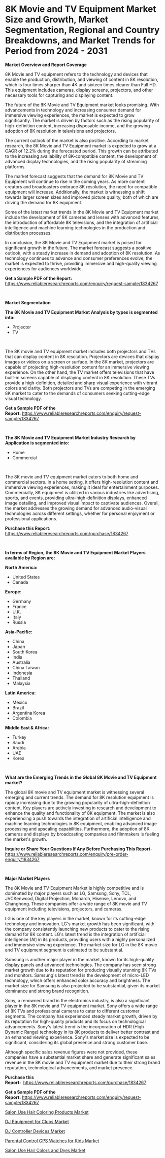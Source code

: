 <p><h1>8K Movie and TV Equipment Market Size and Growth, Market Segmentation, Regional and Country Breakdowns, and Market Trends for Period from 2024 -  2031</h1></p><p><strong>Market Overview and Report Coverage</strong></p>
<p><p>8K Movie and TV equipment refers to the technology and devices that enable the production, distribution, and viewing of content in 8K resolution, which is four times sharper than 4K and sixteen times clearer than Full HD. This equipment includes cameras, display screens, projectors, and other necessary tools for capturing and displaying content.</p><p>The future of the 8K Movie and TV Equipment market looks promising. With advancements in technology and increasing consumer demand for immersive viewing experiences, the market is expected to grow significantly. The market is driven by factors such as the rising popularity of high-definition content, increasing disposable income, and the growing adoption of 8K resolution in televisions and projectors.</p><p>The current outlook of the market is also positive. According to market research, the 8K Movie and TV Equipment market is expected to grow at a CAGR of 12.2% during the forecasted period. This growth can be attributed to the increasing availability of 8K-compatible content, the development of advanced display technologies, and the rising popularity of streaming platforms.</p><p>The market forecast suggests that the demand for 8K Movie and TV Equipment will continue to rise in the coming years. As more content creators and broadcasters embrace 8K resolution, the need for compatible equipment will increase. Additionally, the market is witnessing a shift towards larger screen sizes and improved picture quality, both of which are driving the demand for 8K equipment.</p><p>Some of the latest market trends in the 8K Movie and TV Equipment market include the development of 8K cameras and lenses with advanced features, the introduction of affordable 8K televisions, and the integration of artificial intelligence and machine learning technologies in the production and distribution processes.</p><p>In conclusion, the 8K Movie and TV Equipment market is poised for significant growth in the future. The market forecast suggests a positive outlook, with a steady increase in demand and adoption of 8K resolution. As technology continues to advance and consumer preferences evolve, the market is expected to thrive, providing immersive and high-quality viewing experiences for audiences worldwide.</p></p>
<p><strong>Get a Sample PDF of the Report:</strong> <a href="https://www.reliableresearchreports.com/enquiry/request-sample/1834267">https://www.reliableresearchreports.com/enquiry/request-sample/1834267</a></p>
<p>&nbsp;</p>
<p><strong>Market Segmentation</strong></p>
<p><strong>The 8K Movie and TV Equipment Market Analysis by types is segmented into:</strong></p>
<p><ul><li>Projector</li><li>TV</li></ul></p>
<p>&nbsp;</p>
<p><p>The 8K movie and TV equipment market includes both projectors and TVs that can display content in 8K resolution. Projectors are devices that display images or videos on a screen or surface. In the 8K market, projectors are capable of projecting high-resolution content for an immersive viewing experience. On the other hand, the TV market offers televisions that have built-in screens capable of displaying content in 8K resolution. These TVs provide a high-definition, detailed and sharp visual experience with vibrant colors and clarity. Both projectors and TVs are competing in the emerging 8K market to cater to the demands of consumers seeking cutting-edge visual technology.</p></p>
<p><strong>Get a Sample PDF of the Report:</strong>&nbsp;<a href="https://www.reliableresearchreports.com/enquiry/request-sample/1834267">https://www.reliableresearchreports.com/enquiry/request-sample/1834267</a></p>
<p>&nbsp;</p>
<p><strong>The 8K Movie and TV Equipment Market Industry Research by Application is segmented into:</strong></p>
<p><ul><li>Home</li><li>Commercial</li></ul></p>
<p>&nbsp;</p>
<p><p>The 8K movie and TV equipment market caters to both home and commercial sectors. In a home setting, it offers high-resolution content and immersive viewing experiences, making it ideal for entertainment purposes. Commercially, 8K equipment is utilized in various industries like advertising, sports, and events, providing ultra-high-definition displays, enhanced image detailing, and improved visual impact to captivate audiences. Overall, the market addresses the growing demand for advanced audio-visual technologies across different settings, whether for personal enjoyment or professional applications.</p></p>
<p><strong>Purchase this Report:</strong>&nbsp; <a href="https://www.reliableresearchreports.com/purchase/1834267">https://www.reliableresearchreports.com/purchase/1834267</a></p>
<p>&nbsp;</p>
<p><strong>In terms of Region, the 8K Movie and TV Equipment Market Players available by Region are:</strong></p>
<p>
    <p> <strong> North America: </strong>
        <ul>
            <li>United States</li>
            <li>Canada</li>
        </ul>
        </p> 
    <p> <strong> Europe: </strong>
        <ul>
            <li>Germany</li>
            <li>France</li>
            <li>U.K.</li>
            <li>Italy</li>
            <li>Russia</li>
        </ul>
        </p> 
    <p> <strong> Asia-Pacific: </strong>
        <ul>
            <li>China</li>
            <li>Japan</li>
            <li>South Korea</li>
            <li>India</li>
            <li>Australia</li>
            <li>China Taiwan</li>
            <li>Indonesia</li>
            <li>Thailand</li>
            <li>Malaysia</li>
        </ul>
        </p> 
    <p> <strong> Latin America: </strong>
        <ul>
            <li>Mexico</li>
            <li>Brazil</li>
            <li>Argentina Korea</li>
            <li>Colombia</li>
        </ul>
        </p> 
    <p> <strong> Middle East & Africa: </strong>
        <ul>
            <li>Turkey</li>
            <li>Saudi</li>
            <li>Arabia</li>
            <li>UAE</li>
            <li>Korea</li>
        </ul>
    </p>
    </p>
<p>&nbsp;</p>
<p><strong>What are the Emerging Trends in the Global 8K Movie and TV Equipment market?</strong></p>
<p><p>The global 8K movie and TV equipment market is witnessing several emerging and current trends. The demand for 8K resolution equipment is rapidly increasing due to the growing popularity of ultra-high-definition content. Key players are actively investing in research and development to enhance the quality and functionality of 8K equipment. The market is also experiencing a push towards the integration of artificial intelligence and machine learning technologies in 8K equipment, enabling advanced image processing and upscaling capabilities. Furthermore, the adoption of 8K cameras and displays by broadcasting companies and filmmakers is fueling the market's growth.</p></p>
<p><strong>Inquire or Share Your Questions If Any Before Purchasing This Report</strong>- <a href="https://www.reliableresearchreports.com/enquiry/pre-order-enquiry/1834267">https://www.reliableresearchreports.com/enquiry/pre-order-enquiry/1834267</a></p>
<p>&nbsp;</p>
<p><strong>Major Market Players</strong></p>
<p><p>The 8K Movie and TV Equipment Market is highly competitive and is dominated by major players such as LG, Samsung, Sony, TCL, JVCKenwood, Digital Projection, Monarch, Hisense, Lenovo, and Changhong. These companies offer a wide range of 8K movie and TV equipment including televisions, projectors, and cameras.</p><p>LG is one of the key players in the market, known for its cutting-edge technology and innovation. LG's market growth has been significant, with the company consistently launching new products to cater to the rising demand for 8K content. LG's latest trend is the integration of artificial intelligence (AI) in its products, providing users with a highly personalized and immersive viewing experience. The market size for LG in the 8K movie and TV equipment segment is estimated to be substantial.</p><p>Samsung is another major player in the market, known for its high-quality display panels and advanced technologies. The company has seen strong market growth due to its reputation for producing visually stunning 8K TVs and monitors. Samsung's latest trend is the development of micro-LED technology, which offers enhanced color accuracy and brightness. The market size for Samsung is also projected to be substantial, given its market dominance and strong brand recognition.</p><p>Sony, a renowned brand in the electronics industry, is also a significant player in the 8K movie and TV equipment market. Sony offers a wide range of 8K TVs and professional cameras to cater to different customer segments. The company has experienced steady market growth, driven by its reputation for high-quality products and its focus on technological advancements. Sony's latest trend is the incorporation of HDR (High Dynamic Range) technology in its 8K products to deliver better contrast and an enhanced viewing experience. Sony's market size is expected to be significant, considering its global presence and strong customer base.</p><p>Although specific sales revenue figures were not provided, these companies have a substantial market share and generate significant sales revenue in the 8K movie and TV equipment market due to their strong brand reputation, technological advancements, and market presence.</p></p>
<p><strong>Purchase this Report:</strong>&nbsp;&nbsp;<a href="https://www.reliableresearchreports.com/purchase/1834267">https://www.reliableresearchreports.com/purchase/1834267</a></p>
<p></p>
<p><strong>Get a Sample PDF of the Report:</strong>&nbsp;<a href="https://www.reliableresearchreports.com/enquiry/request-sample/1834267">https://www.reliableresearchreports.com/enquiry/request-sample/1834267</a></p>
<p><p><a href="https://github.com/merzlyukov93/Market-Research-Report-List-2/blob/main/salon-use-hair-coloring-products-market.md">Salon Use Hair Coloring Products Market</a></p><p><a href="https://github.com/kholmovskayalyudmila/Market-Research-Report-List-2/blob/main/dj-equipment-for-clubs-market.md">DJ Equipment for Clubs Market</a></p><p><a href="https://github.com/sofyaavrova/Market-Research-Report-List-2/blob/main/dj-controller-devices-market.md">DJ Controller Devices Market</a></p><p><a href="https://github.com/zebdakicsin/Market-Research-Report-List-2/blob/main/parental-control-gps-watches-for-kids-market.md">Parental Control GPS Watches for Kids Market</a></p><p><a href="https://github.com/melchekhinf/Market-Research-Report-List-2/blob/main/salon-use-hair-colors-and-dyes-market.md">Salon Use Hair Colors and Dyes Market</a></p></p>